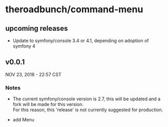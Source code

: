 # theroadbunch/command-menu

## upcoming releases
- Update to symfony/console 3.4 or 4.1, depending on adoption of symfony 4

## v0.0.1
NOV 23, 2018 - 22:57 CST
### Notes
- The current symfony/console version is 2.7, this will be updated and a fork will be made for this version.  
For this reason, this 'release' is not currently suggested for production.

- add Menu

